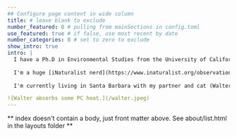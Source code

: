 ```yaml
---
## Configure page content in wide column
title: # leave blank to exclude
number_featured: 0 # pulling from mainSections in config.toml
use_featured: true # if false, use most recent by date
number_categories: 0 # set to zero to exclude
show_intro: true
intro: |
  I have a Ph.D in Environmental Studies from the University of California, Santa Cruz in 2020, and a B.S. of Aquatic Biology from the University of California, Santa Barbara. I'm an ecologist by training, but have dabbled in botany, pedagogy, and data science.
  
  I'm a huge [iNaturalist nerd](https://www.inaturalist.org/observations?place_id=any&user_id=castillejajosie&verifiable=any), and love getting involved in community science efforts. 
  
  I'm currently living in Santa Barbara with my partner and cat (Walter) and ball python (Steve), but we're moving up to Portland, Oregon soon. 

![Walter absorbs some PC heat.](/walter.jpeg)
---
```


** index doesn't contain a body, just front matter above.
See about/list.html in the layouts folder **